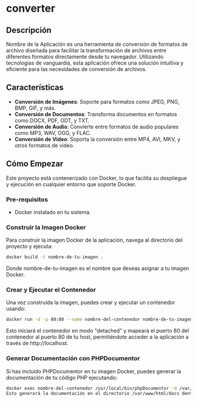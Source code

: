 # converter

## Descripción

Nombre de la Aplicación es una herramienta de conversión de formatos de archivo diseñada para facilitar la transformación de archivos entre diferentes formatos directamente desde tu navegador. Utilizando tecnologías de vanguardia, esta aplicación ofrece una solución intuitiva y eficiente para las necesidades de conversión de archivos.

## Características

- **Conversión de Imágenes**: Soporte para formatos como JPEG, PNG, BMP, GIF, y más.
- **Conversión de Documentos**: Transforma documentos en formatos como DOCX, PDF, ODT, y TXT.
- **Conversión de Audio**: Convierte entre formatos de audio populares como MP3, WAV, OGG, y FLAC.
- **Conversión de Vídeo**: Soporta la conversión entre MP4, AVI, MKV, y otros formatos de vídeo.

## Cómo Empezar

Este proyecto está contenerizado con Docker, lo que facilita su despliegue y ejecución en cualquier entorno que soporte Docker.

### Pre-requisitos

- Docker instalado en tu sistema.

### Construir la Imagen Docker

Para construir la imagen Docker de la aplicación, navega al directorio del proyecto y ejecuta:

```bash
docker build -t nombre-de-tu-imagen .
```

Donde nombre-de-tu-imagen es el nombre que deseas asignar a tu imagen Docker.

### Crear y Ejecutar el Contenedor
Una vez construida la imagen, puedes crear y ejecutar un contenedor usando:

```bash
docker run -d -p 80:80 --name nombre-del-contenedor nombre-de-tu-imagen
```
Esto iniciará el contenedor en modo "detached" y mapeará el puerto 80 del contenedor al puerto 80 de tu host, permitiéndote acceder a la aplicación a través de http://localhost.

### Generar Documentación con PHPDocumentor
Si has incluido PHPDocumentor en tu imagen Docker, puedes generar la documentación de tu código PHP ejecutando:

```bash
docker exec nombre-del-contenedor /usr/local/bin/phpDocumentor -d /var/www/html/ -t /var/www/html/docs
Esto generará la documentación en el directorio /var/www/html/docs dentro del contenedor.
```

